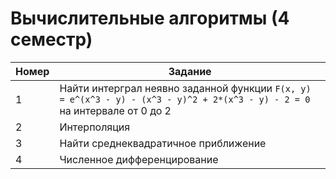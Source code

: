 # Вычислительные алгоритмы (4 семестр)
| Номер | Задание |
|-------|---------|
| 1 | Найти интерграл неявно заданной функции `F(x, y) = e^(x^3 - y) - (x^3 - y)^2 + 2*(x^3 - y) - 2 = 0` на интервале от 0 до 2 |
| 2 | Интерполяция |
| 3 | Найти среднеквадратичное приближение |
| 4 | Численное дифференцирование |
